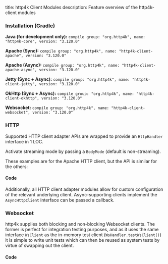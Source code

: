 title: http4k Client Modules
description: Feature overview of the http4k-client modules

### Installation (Gradle)
**Java (for development only):** ```compile group: "org.http4k", name: "http4k-core", version: "3.120.0"```

**Apache (Sync):** ```compile group: "org.http4k", name: "http4k-client-apache", version: "3.120.0"```

**Apache (Async):** ```compile group: "org.http4k", name: "http4k-client-apache-async", version: "3.120.0"```

**Jetty (Sync + Async):** ```compile group: "org.http4k", name: "http4k-client-jetty", version: "3.120.0"```

**OkHttp (Sync + Async):** ```compile group: "org.http4k", name: "http4k-client-okhttp", version: "3.120.0"```

**Websocket:** ```compile group: "org.http4k", name: "http4k-client-websocket", version: "3.120.0"```

### HTTP
Supported HTTP client adapter APIs are wrapped to provide an `HttpHandler` interface in 1 LOC.

Activate streaming mode by passing a `BodyMode` (default is non-streaming).

These examples are for the Apache HTTP client, but the API is similar for the others:

#### Code [<img class="octocat"/>](https://github.com/http4k/http4k/blob/master/src/docs/guide/modules/clients/example_http.kt)
<script src="https://gist-it.appspot.com/https://github.com/http4k/http4k/blob/master/src/docs/guide/modules/clients/example_http.kt"></script>

Additionally, all HTTP client adapter modules allow for custom configuration of the relevant underlying client. Async-supporting clients implement the `AsyncHttpClient` interface can be passed a callback.

### Websocket
http4k supplies both blocking and non-blocking Websocket clients. The former is perfect for integration testing purposes, and as it uses the same interface `WsClient` as the in-memory test client (`WsHandler.testWsClient()`) it is simple to write unit tests which can then be reused as system tests by virtue of swapping out the client.

#### Code [<img class="octocat"/>](https://github.com/http4k/http4k/blob/master/src/docs/guide/modules/clients/example_websocket.kt)
<script src="https://gist-it.appspot.com/https://github.com/http4k/http4k/blob/master/src/docs/guide/modules/clients/example_websocket.kt"></script>
